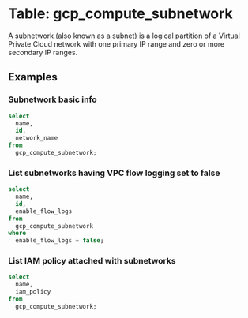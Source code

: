 # Table: gcp_compute_subnetwork

A subnetwork (also known as a subnet) is a logical partition of a Virtual Private Cloud network with one primary IP range and zero or more secondary IP ranges.

## Examples

### Subnetwork basic info

```sql
select
  name,
  id,
  network_name
from
  gcp_compute_subnetwork;
```

### List subnetworks having VPC flow logging set to false

```sql
select
  name,
  id,
  enable_flow_logs
from
  gcp_compute_subnetwork
where
  enable_flow_logs = false;
```

### List IAM policy attached with subnetworks

```sql
select
  name,
  iam_policy
from
  gcp_compute_subnetwork;
```
